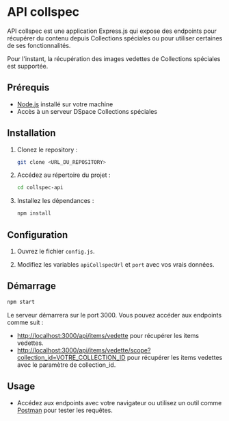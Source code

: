 
# API collspec

API collspec est une application Express.js qui expose des endpoints pour récupérer du contenu depuis Collections spéciales ou pour
utiliser certaines de ses fonctionnalités.

Pour l'instant, la récupération des images vedettes de Collections spéciales
est supportée.

## Prérequis

- [Node.js](https://nodejs.org/) installé sur votre machine
- Accès à un serveur DSpace Collections spéciales

## Installation

1. Clonez le repository :

    ```bash
    git clone <URL_DU_REPOSITORY>
    ```

2. Accédez au répertoire du projet :

    ```bash
    cd collspec-api
    ```

3. Installez les dépendances :

    ```bash
    npm install
    ```

## Configuration

1. Ouvrez le fichier `config.js`.

2. Modifiez les variables `apiCollspecUrl` et `port` avec vos vrais données.

## Démarrage

```bash
npm start
```

Le serveur démarrera sur le port 3000. Vous pouvez accéder aux endpoints comme suit :

- [http://localhost:3000/api/items/vedette](http://localhost:3000/api/items/vedette) pour récupérer les items vedettes.
- [http://localhost:3000/api/items/vedette/scope?collection_id=VOTRE_COLLECTION_ID](http://localhost:3000/api/items/vedette/scope?collection_id=VOTRE_COLLECTION_ID) pour récupérer les items vedettes avec le paramètre de collection_id.

## Usage

- Accédez aux endpoints avec votre navigateur ou utilisez un outil comme [Postman](https://www.postman.com/) pour tester les requêtes.


